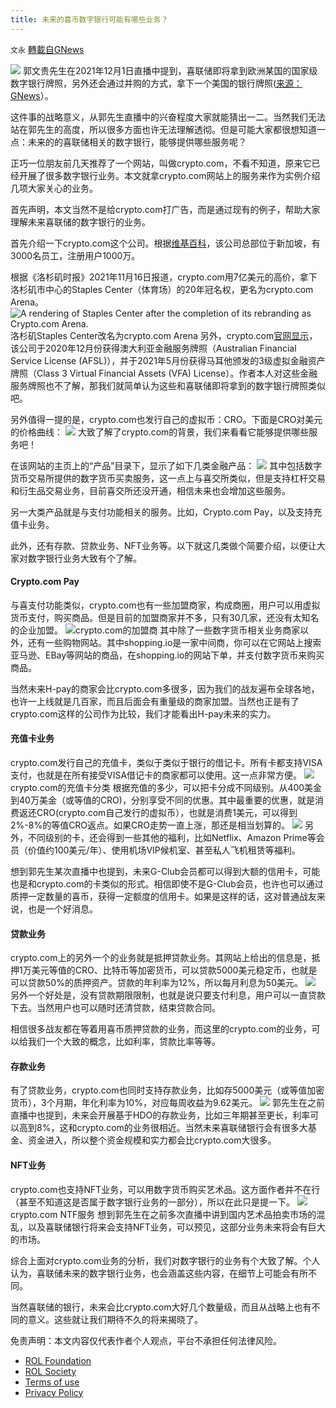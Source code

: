 ```yaml
---
title: 未来的喜币数字银行可能有哪些业务？
---
```

`文永` [轉載自GNews](https://gnews.org/zh-hans/1714946/)

![](https://www.kony.com/assets/images/default/files/resources/depositphotos_36868893_original_0.jpg)
郭文贵先生在2021年12月1日直播中提到，喜联储即将拿到欧洲某国的国家级数字银行牌照，另外还会通过并购的方式，拿下一个美国的银行牌照([来源：GNews](https://gnews.org/zh-hans/1712439/)）。

这件事的战略意义，从郭先生直播中的兴奋程度大家就能猜出一二。当然我们无法站在郭先生的高度，所以很多方面也许无法理解透彻。但是可能大家都很想知道一点：未来的的喜联储相关的数字银行，能够提供哪些服务呢？

正巧一位朋友前几天推荐了一个网站，叫做crypto.com，不看不知道，原来它已经开展了很多数字银行业务。本文就拿crypto.com网站上的服务来作为实例介绍几项大家关心的业务。

首先声明，本文当然不是给crypto.com打广告，而是通过现有的例子，帮助大家理解未来喜联储的数字银行的业务。



首先介绍一下crypto.com这个公司。根据[维基百科](https://en.wikipedia.org/wiki/Crypto.com)，该公司总部位于新加坡，有3000名员工，注册用户1000万。

根据《洛杉矶时报》2021年11月16日报道，crypto.com用7亿美元的高价，拿下洛杉矶市中心的Staples Center（体育场）的20年冠名权，更名为crypto.com Arena。
![A rendering of Staples Center after the completion of its rebranding as Crypto.com Arena.](https://ca-times.brightspotcdn.com/dims4/default/f7697cb/2147483647/strip/true/crop/3725x2488+0+0/resize/840x561!/quality/90/?url=https%3A%2F%2Fcalifornia-times-brightspot.s3.amazonaws.com%2F64%2Fa1%2F3fdb57c541d087567abea78c582d%2Fcrypto.com%20Arena%20Roof%20Rendering_FINAL.jpg)洛杉矶Staples Center改名为crypto.com Arena
另外，crypto.com[官网显示](https://blog.crypto.com/crypto-com-first-mfsa/)，该公司于2020年12月份获得澳大利亚金融服务牌照（Australian Financial Service License (AFSL)），并于2021年5月份获得马耳他颁发的3级虚拟金融资产牌照（Class 3 Virtual Financial Assets (VFA) License）。作者本人对这些金融服务牌照也不了解，那我们就简单认为这些和喜联储即将拿到的数字银行牌照类似吧。

另外值得一提的是，crypto.com也发行自己的虚拟币：CRO。下面是CRO对美元的价格曲线：
![](https://assets.gnews.org/wp-content/uploads/2021/12/image-91.png)
大致了解了crypto.com的背景，我们来看看它能够提供哪些服务吧！

在该网站的主页上的“产品”目录下，显示了如下几类金融产品：
![](https://assets.gnews.org/wp-content/uploads/2021/12/image-92.png)
其中包括数字货币交易所提供的数字货币买卖服务，这一点上与喜交所类似，但是支持杠杆交易和衍生品交易业务，目前喜交所还没开通，相信未来也会增加这些服务。

另一大类产品就是与支付功能相关的服务。比如，Crypto.com Pay，以及支持充值卡业务。

此外，还有存款、贷款业务、NFT业务等。以下就这几类做个简要介绍，以便让大家对数字银行业务大致有个了解。

#### Crypto.com Pay

与喜支付功能类似，crypto.com也有一些加盟商家，构成商圈，用户可以用虚拟货币支付，购买商品。但是目前的加盟商家并不多，只有30几家，还没有太知名的企业加盟。
![](https://assets.gnews.org/wp-content/uploads/2021/12/image-93.png)crypto.com的加盟商
其中除了一些数字货币相关业务商家以外，还有一些购物网站。其中shopping.io是一家中间商，你可以在它网站上搜索亚马逊、EBay等网站的商品，在shopping.io的网站下单，并支付数字货币来购买商品。

当然未来H-pay的商家会比crypto.com多很多，因为我们的战友遍布全球各地，也许一上线就是几百家，而且后面会有重量级的商家加盟。当然也正是有了crypto.com这样的公司作为比较，我们才能看出H-pay未来的实力。



#### 充值卡业务

crypto.com发行自己的充值卡，类似于类似于银行的借记卡。所有卡都支持VISA支付，也就是在所有接受VISA借记卡的商家都可以使用。这一点非常方便。
![](https://assets.gnews.org/wp-content/uploads/2021/12/image-94.png)crypto.com的充值卡分类
根据充值的多少，可以把卡分成不同级别。从400美金到40万美金（或等值的CRO)，分别享受不同的优惠。其中最重要的优惠，就是消费返还CRO(crypto.com自己发行的虚拟币），也就是消费1美元，可以得到2%-8%的等值CRO返点。如果CRO走势一直上涨，那还是相当划算的。
![](https://assets.gnews.org/wp-content/uploads/2021/12/image-95.png)
另外，不同级别的卡，还会得到一些其他的福利，比如Netflix、Amazon Prime等会员（价值约100美元/年）、使用机场VIP候机室、甚至私人飞机租赁等福利。

想到郭先生某次直播中也提到，未来G-Club会员都可以得到大额的信用卡，可能也是和crypto.com的卡类似的形式。相信即使不是G-Club会员，也许也可以通过质押一定数量的喜币，获得一定额度的信用卡。如果是这样的话，这对普通战友来说，也是一个好消息。

#### 贷款业务

crypto.com上的另外一个的业务就是抵押贷款业务。其网站上给出的信息是，抵押1万美元等值的CRO、比特币等加密货币，可以贷款5000美元稳定币，也就是可以贷款50%的质押资产。贷款的年利率为12%，所以每月利息为50美元。
![](https://assets.gnews.org/wp-content/uploads/2021/12/image-97.png)
另外一个好处是，没有贷款期限限制，也就是说只要支付利息，用户可以一直贷款下去。当然用户也可以随时还清贷款，结束贷款合同。

相信很多战友都在等着用喜币质押贷款的业务，而这里的crypto.com的业务，可以给我们一个大致的概念，比如利率，贷款比率等等。



#### 存款业务

有了贷款业务，crypto.com也同时支持存款业务，比如存5000美元（或等值加密货币），3个月期，年化利率为10%，对应每周收益为9.62美元。
![](https://assets.gnews.org/wp-content/uploads/2021/12/image-107.png)
郭先生在之前直播中也提到，未来会开展基于HDO的存款业务，比如三年期甚至更长，利率可以高到8%，这和crypto.com的业务很相近。当然未来喜联储银行会有很多大基金、资金进入，所以整个资金规模和实力都会比crypto.com大很多。



#### NFT业务

crypto.com也支持NFT业务，可以用数字货币购买艺术品。这方面作者并不在行（甚至不知道这是否属于数字银行业务的一部分），所以在此只是提一下。
![](https://assets.gnews.org/wp-content/uploads/2021/12/image-108.png)crypto.com NTF服务
想到郭先生在之前多次直播中讲到国内艺术品拍卖市场的混乱，以及喜联储银行将来会支持NFT业务，可以预见，这部分业务未来将会有巨大的市场。



综合上面对crypto.com业务的分析，我们对数字银行的业务有个大致了解。个人认为，喜联储未来的数字银行业务，也会涵盖这些内容，在细节上可能会有所不同。

当然喜联储的银行，未来会比crypto.com大好几个数量级，而且从战略上也有不同的意义。这些就让我们期待不久的将来揭晓了。



 

免责声明：本文内容仅代表作者个人观点，平台不承担任何法律风险。

- [ROL Foundation](https://rolfoundation.org/)
- [ROL Society](https://rolsociety.org/)
- [Terms of use](https://gnews.org/terms-of-use-3/)
- [Privacy Policy](https://gnews.org/privacy-policy/)
